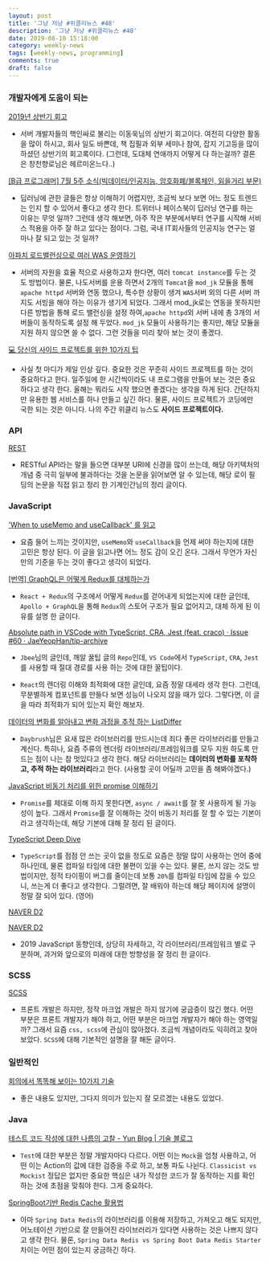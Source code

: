 ```yaml
---
layout: post
title: '그냥 저냥 #위클리뉴스 #48'
description: '그냥 저냥 #위클리뉴스 #48'
date: 2019-08-10 15:18:00
category: weekly-news
tags: [weekly-news, programming]
comments: true
draft: false
---
```


### 개발자에게 도움이 되는

[2019년 상반기 회고](https://jojoldu.tistory.com/436)

- 서버 개발자들의 핵인싸로 불리는 이동욱님의 상반기 회고이다. 여전히 다양한 활동을 많이 하시고, 회사 일도 바쁜데, 책 집필과 외부 세미나 참여, 잡지 기고등을 많이 하셨던 상반기의 회고록이다. (그런데, 도대체 연애까지 어떻게 다 하는걸까? 결론은 창천향로님은 헤르미온느다..)

[[B급 프로그래머] 7월 5주 소식(빅데이터/인공지능, 암호화폐/블록체인, 읽을거리 부문)](http://jhrogue.blogspot.com/2019/08/b-7-5_5.html)

- 딥러닝에 관한 글들은 항상 이해하기 어렵지만, 조금씩 보다 보면 어느 정도 트렌드는 인지 할 수 있어서 좋다고 생각 한다. 트위터나 페이스북이 딥러닝 연구를 하는 이유는 무엇 일까? 그런데 생각 해보면, 아주 작은 부분에서부터 연구를 시작해 서비스 적용을 아주 잘 하고 있다는 점이다. 그럼, 국내 IT회사들의 인공지능 연구는 얼마나 잘 되고 있는 것 일까?

[아파치 로드밸런싱으로 여러 WAS 운영하기](https://taetaetae.github.io/2019/08/04/apache-load-balancing/)

- 서버의 자원을 효율 적으로 사용하고자 한다면, 여러 `tomcat instance`를 두는 것도 방법이다. 물론, 나도서버를 운용 하면서 2개의 `Tomcat`을 `mod_jk` 모듈을 통해 `apache httpd` 서버와 연동 했으나, 특수한 상황이 생겨 `WAS`서버 외의 다른 서버 까지도 서빙을 해야 하는 이유가 생기게 되었다. 그래서 mod_jk로는 연동을 못하지만 다른 방법을 통해 로드 밸런싱을 설정 하여,`apache httpd`외 서버 내에 총 3개의 서버들이 동작하도록 설정 해 두었다. `mod_jk` 모듈이 사용하기는 좋지만, 해당 모듈을 지원 하지 않으면 쓸 수 없다. 그런 것들을 미리 찾아 보는 것이 좋겠다.

[💻 당신의 사이드 프로젝트를 위한 10가지 팁](https://velog.io/@chris/10-tips-for-starting-and-creating-side-projects)

- 사실 첫 마디가 제일 인상 깊다. 중요한 것은 꾸준히 사이드 프로젝트를 하는 것이 중요하다고 한다. 일주일에 한 시간씩이라도 내 프로그램을 만들어 보는 것은 중요하다고 생각 한다. 올해는 뭐라도 시작 했으면 좋겠다는 생각을 하게 된다. 간단하지만 유용한 웹 서비스를 하나 만들고 싶긴 하다. 물론, 사이드 프로젝트가 코딩에만 국한 되는 것은 아니다. 나의 주간 위클리 뉴스도 **사이드 프로젝트이다.**

### API

[REST](https://johngrib.github.io/wiki/REST/)

- RESTful API라는 말을 들으면 대부분 URI에 신경을 많이 쓰는데, 해당 아키텍처의 개념 중 극히 일부에 불과하다는 것을 논문을 읽어보면 알 수 있는데, 해당 로이 필딩의 논문을 직접 읽고 정리 한 기계인간님의 정리 글이다.

### JavaScript

['When to useMemo and useCallback' 를 읽고](https://rinae.dev/posts/review-when-to-usememo-and-usecallback)

- 요즘 들어 느끼는 것이지만, `useMemo`와 `useCallback`을 언제 써야 하는지에 대한 고민은 항상 된다. 이 글을 읽고나면 어느 정도 감이 오긴 온다. 그래서 무언가 자신만의 기준을 두는 것이 좋다고 생각이 되었다.

[[번역] GraphQL은 어떻게 Redux를 대체하는가](https://medium.com/@minsangk/%EB%B2%88%EC%97%AD-graphql%EC%9D%80-%EC%96%B4%EB%96%BB%EA%B2%8C-redux%EB%A5%BC-%EB%8C%80%EC%B2%B4%ED%95%98%EB%8A%94%EA%B0%80-81548967697)

- `React + Redux`의 구조에서 어떻게 `Redux`를 걷어내게 되었는지에 대한 글인데, `Apollo + GraphQL`을 통해 `Redux`의 스토어 구조가 필요 없어지고, 대체 하게 된 이유를 설명 한 글이다.

[Absolute path in VSCode with TypeScript, CRA, Jest (feat. craco) · Issue #60 · JaeYeopHan/tip-archive](https://github.com/JaeYeopHan/tip-archive/issues/60)

- `Jbee`님의 글인데, 깨알 꿀팁 글의 `Repo`인데, `VS Code`에서 `TypeScript`, `CRA`, `Jest`를 사용할 때 절대 경로를 사용 하는 것에 대한 꿀팁이다.

[](https://medium.com/vingle-tech-blog/react-%EB%A0%8C%EB%8D%94%EB%A7%81-%EC%9D%B4%ED%95%B4%ED%95%98%EA%B8%B0-f255d6569849)

- `React`의 렌더링 이해와 최적화에 대한 글인데, 요즘 정말 대세라 생각 한다. 그런데, 무분별하게 컴포넌트를 만들다 보면 성능이 나오지 않을 때가 있다. 그렇다면, 이 글을 따라 최적화가 되어 있는지 확인 해보자.

[데이터의 변화를 알아내고 변화 과정을 추적 하는 ListDiffer](https://medium.com/naver-fe-platform/%EB%8D%B0%EC%9D%B4%ED%84%B0%EC%9D%98-%EB%B3%80%ED%99%94%EB%A5%BC-%EC%95%8C%EC%95%84%EB%82%B4%EA%B3%A0-%EB%B3%80%ED%99%94-%EA%B3%BC%EC%A0%95%EC%9D%84-%EC%B6%94%EC%A0%81-%ED%95%98%EB%8A%94-listdiffer-9c3f1d770542)

- `Daybrush`님은 요새 많은 라이브러리를 만드시는데 죄다 좋은 라이브러리를 만들고 계신다. 특히나, 요즘 주류의 렌더링 라이브러리/프레임워크를 모두 지원 하도록 만드는 점이 나는 참 멋있다고 생각 한다. 해당 라이브러리는 **데이터의 변화를 포착하고, 추적 하는 라이브러리**라고 한다. (사용할 곳이 어딜까 고민을 좀 해봐야겠다.)

[JavaScript 비동기 처리를 위한 promise 이해하기](https://velog.io/@cyranocoding/2019-08-02-1808-%EC%9E%91%EC%84%B1%EB%90%A8-5hjytwqpqj)

- `Promise`를 제대로 이해 하지 못한다면, `async / await`를 잘 못 사용하게 될 가능성이 높다. 그래서 `Promise`를 잘 이해하는 것이 비동기 처리를 잘 할 수 있는 기본이라고 생각하는데, 해당 기본에 대해 잘 정리 된 글이다.

[TypeScript Deep Dive](https://basarat.gitbooks.io/typescript/content/)

- `TypeScript`를 점점 안 쓰는 곳이 없을 정도로 요즘은 정말 많이 사용하는 언어 중에 하나인데, 물론 컴파일 타임에 대한 불편이 있을 수는 있다. 물론, 쓰지 않는 것도 방법이지만, 정적 타이핑이 버그를 줄이는데 보통 `20%`를 컴파일 타임에 잡을 수 있으니, 쓰는게 더 좋다고 생각한다. 그럴려면, 잘 배워야 하는데 해당 페이지에 설명이 정말 잘 되어 있다. (영어)

[NAVER D2](https://d2.naver.com/helloworld/0145894)

[NAVER D2](https://d2.naver.com/helloworld/2108442)

- 2019 JavaScript 동향인데, 상당히 자세하고, 각 라이브러리/프레임워크 별로 구분하며, 과거와 앞으로의 미래에 대한 방향성을 잘 정리 한 글이다.

### SCSS

[SCSS](https://velog.io/@psm8873/SCSS)

- 프론트 개발은 하지만, 정작 마크업 개발은 하지 않기에 궁금증이 많긴 했다. 어떤 부분은 프론트 개발자가 해야 하고, 어떤 부분은 마크업 개발자가 해야 하는 영역일까? 그래서 요즘 `css, scss`에 관심이 많아졌다. 조금씩 개념이라도 익히려고 찾아보았다. `SCSS`에 대해 기본적인 설명을 잘 해둔 글이다.

### 일반적인

[회의에서 똑똑해 보이는 10가지 기술](https://brunch.co.kr/@jumjan/391)

- 좋은 내용도 있지만, 그다지 의미가 있는지 잘 모르겠는 내용도 있었다.

### Java

[테스트 코드 작성에 대한 나름의 고찰 - Yun Blog | 기술 블로그](https://cheese10yun.github.io/spring-about-test/)

- `Test`에 대한 부분은 정말 개발자마다 다르다. 어떤 이는 `Mock`을 엄청 사용하고, 어떤 이는 Action의 값에 대한 검증을 주로 하고, 보통 파도 나뉜다. `Classicist vs Mockist` 정답은 없지만 중요한 핵심은 내가 작성한 코드가 잘 동작하는 지를 확인 하는 것에 초점을 맞춰야 한다. 그게 중요하다.

[SpringBoot기반 Redis Cache 활용법](https://medium.com/@yongkyu.jang/%EC%9A%B0%EB%A6%AC%EA%B0%80-%EC%84%9C%EB%B9%84%EC%8A%A4%EB%A5%BC-%EA%B0%9C%EB%B0%9C%ED%95%A0-%EB%95%8C-%EB%B0%B1%EC%95%A4%EB%93%9C-%EC%98%81%EC%97%AD%EC%97%90%EC%84%9C-cache%EB%A5%BC-%EC%A0%81%EA%B7%B9%EC%A0%81%EC%9C%BC%EB%A1%9C-%EC%82%AC%EC%9A%A9%ED%95%98%EA%B2%8C-%EB%90%98%EB%A9%B4-%EC%83%9D%EA%B0%81%ED%96%88%EB%8D%98%EA%B2%83-%EB%B3%B4%EB%8B%A4-%EB%8D%94-%EB%93%9C%EB%9D%BC%EB%A7%88%ED%8B%B1%ED%95%9C-%EC%84%9C%EB%B9%84%EC%8A%A4-%EC%84%B1%EB%8A%A5-%EA%B0%9C%EC%84%A0%EC%9D%84-%EA%B0%80%EC%A0%B8%EC%98%AC-%EC%88%98-%EC%9E%88%EB%8B%A4-%EA%B3%A0-%EC%83%9D%EA%B0%81%ED%95%9C%EB%8B%A4-98ab99adfd69)

- 아마 `Spring Data Redis`의 라이브러리를 이용해 저장하고, 가져오고 해도 되지만, 어노테이션 기반으로 잘 만들어진 라이브러리가 있다면 사용하는 것은 나쁘지 않다고 생각 한다. 물론, `Spring Data Redis vs Spring Boot Data Redis Starter` 차이는 어떤 점이 있는지 궁금하긴 하다.
